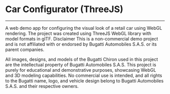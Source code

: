 # Car Configurator (ThreeJS)
---
A web demo app for configuring the visual look of a retail car using WebGL rendering. The project was created using ThreeJS WebGL library with model formats in glTF.
Disclaimer
This is a non-commercial demo project and is not affiliated with or endorsed by Bugatti Automobiles S.A.S. or its parent companies.

All images, designs, and models of the Bugatti Chiron used in this project are the intellectual property of Bugatti Automobiles S.A.S. This project is purely for educational and demonstrative purposes, showcasing WebGL and 3D modeling capabilities. No commercial use is intended, and all rights to the Bugatti name, logo, and vehicle design belong to Bugatti Automobiles S.A.S. and their respective owners.
